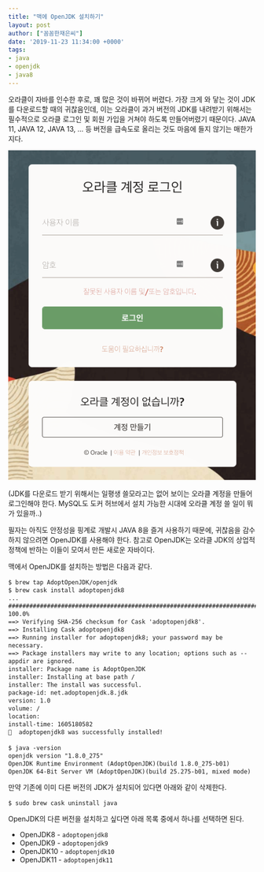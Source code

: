 ```yaml
---
title: "맥에 OpenJDK 설치하기"
layout: post
author: ["꼼꼼한재은씨"]
date: '2019-11-23 11:34:00 +0000'
tags:
- java
- openjdk
- java8
---
```


오라클이 자바를 인수한 후로, 꽤 많은 것이 바뀌어 버렸다. 가장 크게 와 닿는 것이 JDK를 다운로드할 때의 귀찮음인데, 이는 오라클이 과거 버전의 JDK를 내려받기 위해서는 필수적으로 오라클 로그인 및 회원 가입을 거쳐야 하도록 만들어버렸기 때문이다. JAVA 11, JAVA 12, JAVA 13, ... 등 버전을 급속도로 올리는 것도 마음에 들지 않기는 매한가지다.

 ![오라클_로그인_-_통합_인증_Single_Sign_On_](/assets/images/oracle_login.png)

(JDK를 다운로드 받기 위해서는 일평생 쓸모라고는 없어 보이는 오라클 계정을 만들어 로그인해야 한다. MySQL도 도커 허브에서 설치 가능한 시대에 오라클 계정 쓸 일이 뭐가 있을까..)

필자는 아직도 안정성을 핑계로 개발시 JAVA 8을 즐겨 사용하기 때문에, 귀찮음을 감수하지 않으려면 OpenJDK를 사용해야 한다. 참고로 OpenJDK는 오라클 JDK의 상업적 정책에 반하는 이들이 모여서 만든 새로운 자바이다.

맥에서 OpenJDK를 설치하는 방법은 다음과 같다. 

```shell
$ brew tap AdoptOpenJDK/openjdk
$ brew cask install adoptopenjdk8 
...
######################################################################## 100.0%
==> Verifying SHA-256 checksum for Cask 'adoptopenjdk8'.
==> Installing Cask adoptopenjdk8
==> Running installer for adoptopenjdk8; your password may be necessary.
==> Package installers may write to any location; options such as --appdir are ignored.
installer: Package name is AdoptOpenJDK
installer: Installing at base path /
installer: The install was successful.
package-id: net.adoptopenjdk.8.jdk
version: 1.0
volume: /
location:
install-time: 1605180582
🍺  adoptopenjdk8 was successfully installed!

$ java -version
openjdk version "1.8.0_275"
OpenJDK Runtime Environment (AdoptOpenJDK)(build 1.8.0_275-b01)
OpenJDK 64-Bit Server VM (AdoptOpenJDK)(build 25.275-b01, mixed mode)
```

만약 기존에 이미 다른 버전의 JDK가 설치되어 있다면 아래와 같이 삭제한다. 

```shell
$ sudo brew cask uninstall java
```

OpenJDK의 다른 버전을 설치하고 싶다면 아래 목록 중에서 하나를 선택하면 된다. 

- OpenJDK8 - `adoptopenjdk8`
- OpenJDK9 - `adoptopenjdk9`
- OpenJDK10 - `adoptopenjdk10`
- OpenJDK11 - `adoptopenjdk11`

